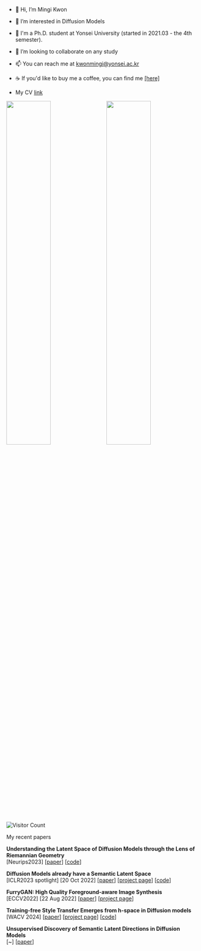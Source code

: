 - 👋 Hi, I’m Mingi Kwon
- 👀 I’m interested in Diffusion Models
- 🌱 I'm a Ph.D. student at Yonsei University (started in 2021.03 - the 4th semester).
- 💞️ I’m looking to collaborate on any study
- 📫 You can reach me at kwonmingi@yonsei.ac.kr
- ☕ If you'd like to buy me a coffee, you can find me [[here]](https://www.buymeacoffee.com/kwonmingi)

- My CV [link](https://drive.google.com/file/d/1d1TOCA20KmYnY8RvBvhFwku7QaaWIMZL/view?usp=share_link)


<img  src="https://github-readme-stats-sigma-five.vercel.app/api?username=kwonminki&show_icons=true&hide_title=true&hide_border=true&card_width=300" width="48%" align="right" >
<img  src="https://github-readme-stats-sigma-five.vercel.app/api/top-langs/?username=kwonminki&layout=compact&hide=html,css,scss,jupyter%20notebook&hide_title=true&hide_border=true" width="48%" >


![Visitor Count](https://komarev.com/ghpvc/?username=kwonminki&color=grey)


My recent papers

**Understanding the Latent Space of Diffusion Models through the Lens of Riemannian Geometry** \
[Neurips2023] [[paper](https://arxiv.org/abs/2307.12868)] [[code](https://github.com/enkeejunior1/Diffusion-Pullback)]

**Diffusion Models already have a Semantic Latent Space** \
[ICLR2023 spotlight] [20 Oct 2022] [[paper](https://arxiv.org/abs/2210.10960)] [[project page](https://kwonminki.github.io/Asyrp/)] [[code](https://github.com/kwonminki/Asyrp_official)]

**FurryGAN: High Quality Foreground-aware Image Synthesis** \
[ECCV2022] [22 Aug 2022] [[paper](https://arxiv.org/abs/2208.10422)] [[project page](https://jeongminb.github.io/FurryGAN/)]

**Training-free Style Transfer Emerges from h-space in Diffusion models** \
[WACV 2024] [[paper](https://arxiv.org/abs/2303.15403)] [[project page](https://curryjung.github.io/DiffStyle/)] [[code](https://github.com/curryjung/DiffStyle_official)]

**Unsupervised Discovery of Semantic Latent Directions in Diffusion Models** \
[~] [[paper](https://arxiv.org/abs/2302.12469)]


<!---
kwonminki/kwonminki is a ✨ special ✨ repository because its `README.md` (this file) appears on your GitHub profile.
You can click the Preview link to take a look at your changes.
--->
